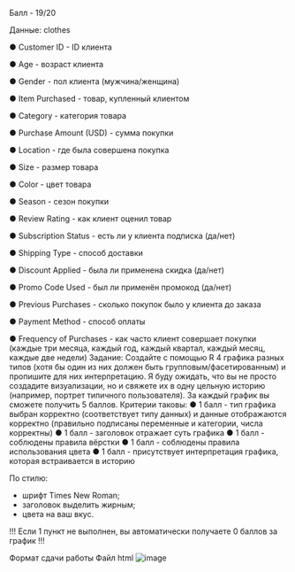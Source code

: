 Балл - 19/20

Данные:
clothes

●	Customer ID - ID клиента

●	Age - возраст клиента

●	Gender - пол клиента (мужчина/женщина)

●	Item Purchased - товар, купленный клиентом

●	Category - категория товара

●	Purchase Amount (USD) - сумма покупки

●	Location - где была совершена покупка

●	Size - размер товара

●	Color - цвет товара

●	Season - сезон покупки

●	Review Rating - как клиент оценил товар

●	Subscription Status - есть ли у клиента подписка (да/нет)

●	Shipping Type - способ доставки

●	Discount Applied - была ли применена скидка (да/нет)

●	Promo Code Used - был ли применён промокод (да/нет)

●	Previous Purchases - сколько покупок было у клиента до заказа

●	Payment Method - способ оплаты

●	Frequency of Purchases - как часто клиент совершает покупки (каждые три месяца, каждый год, каждый квартал, каждый месяц, каждые две недели)
Задание:
Создайте с помощью R 4 графика разных типов (хотя бы один из них должен быть групповым/фасетированным) и пропишите для них интерпретацию. Я буду ожидать, что вы не просто создадите визуализации, но и свяжете их в одну цельную историю (например, портрет типичного пользователя).
За каждый график вы сможете получить 5 баллов. Критерии таковы:
●	1 балл - тип графика выбран корректно (соответствует типу данных) и данные отображаются корректно (правильно подписаны переменные и категории, числа корректны)
●	1 балл - заголовок отражает суть графика
●	1 балл - соблюдены правила вёрстки 
●	1 балл - соблюдены правила использования цвета 
●	1 балл - присутствует интерпретация графика, которая встраивается в историю

По стилю:
- шрифт Times New Roman;
- заголовок выделить жирным;
- цвета на ваш вкус.

!!! Если 1 пункт не выполнен, вы автоматически получаете 0 баллов за график !!!

Формат сдачи работы
Файл html
![image](https://github.com/dsliinxy/clothes-store-porject/assets/146535015/37813f56-0263-401c-8ee0-63ffddb1b06e)
